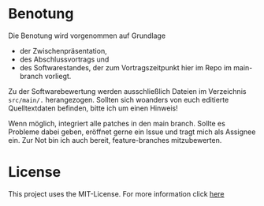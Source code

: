 # Benotung

Die Benotung wird vorgenommen auf Grundlage 

- der Zwischenpräsentation,
- des Abschlussvortrags und
- des Softwarestandes, der zum Vortragszeitpunkt hier im Repo im main-branch vorliegt.

Zu der Softwarebewertung werden ausschließlich Dateien im Verzeichnis ``src/main/.`` herangezogen. Sollten sich woanders von euch editierte Quelltextdaten befinden, bitte ich um einen Hinweis!

Wenn möglich, integriert alle patches in den main branch. Sollte es Probleme dabei geben, eröffnet gerne ein Issue und tragt mich als Assignee ein. Zur Not bin ich auch bereit, feature-branches mitzubewerten.


# License

This project uses the MIT-License. For more information click [here](https://choosealicense.com/licenses/mit/)
